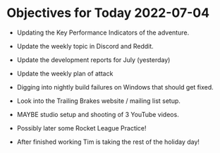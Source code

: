 # Objectives for Today 2022-07-04

- Updating the Key Performance Indicators of the adventure.
- Update the weekly topic in Discord and Reddit.
- Update the development reports for July (yesterday)
- Update the weekly plan of attack
- Digging into nightly build failures on Windows that should get fixed.
- Look into the Trailing Brakes website / mailing list setup.
- MAYBE studio setup and shooting of 3 YouTube videos.
- Possibly later some Rocket League Practice!

- After finished working Tim is taking the rest of the holiday day!
